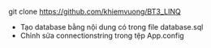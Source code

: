 git clone https://github.com/khiemvuong/BT3_LINQ
- Tạo database bằng nội dung có trong file database.sql
- Chỉnh sửa connectionstring trong tệp App.config

